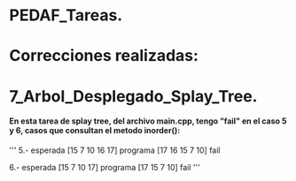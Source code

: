 # PEDAF_Tareas.

# Correcciones realizadas:

# 7_Arbol_Desplegado_Splay_Tree.

#### En esta tarea de splay tree, del archivo main.cpp, tengo "fail" en el caso 5 y 6, casos que consultan el metodo inorder():
'''
5.- esperada [15 7 10 16 17]
 programa [17 16 15 7 10]
fail

6.- esperada [15 7 10 17]
 programa [17 15 7 10]
fail
'''
